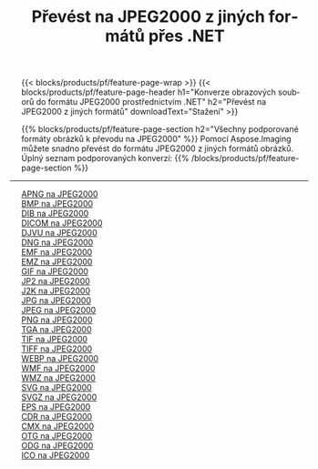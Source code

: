 ﻿---
title: Převést na JPEG2000 z jiných formátů přes .NET 
weight: 3920
url: /cs/net/conversion/to/jpeg2000 
lang: cs
langdirlevel: 2
locales: zh-hans,ja,it,ru,de,es,fr,nl,id,lt,pl,pt,vi,tr,ko,zh-hant,ar,hi,th,sv,cs,uk,he
description: Pomocí Aspose.Imaging můžete snadno převést na JPEG2000 z jiných formátů
---

{{< blocks/products/pf/feature-page-wrap >}}
{{< blocks/products/pf/feature-page-header h1="Konverze obrazových souborů do formátu JPEG2000 prostřednictvím .NET" h2="Převést na JPEG2000 z jiných formátů" downloadText="Stažení" >}}


{{% blocks/products/pf/feature-page-section  h2="Všechny podporované formáty obrázků k převodu na JPEG2000" %}}
Pomocí Aspose.Imaging můžete snadno převést do formátu JPEG2000 z jiných formátů obrázků.
<br/>
Úplný seznam podporovaných konverzí:
{{% /blocks/products/pf/feature-page-section %}}
<div class="container-fluid productfamilypage bg-gray">
    <div class="convertypes bg-gray agp-content section">
        <div class="container">
		<hr style="margin-left:-20px;"/>
		<div class="row other-converters">
		    <div class='col-md-2 other-converter remove-lp remove-rp'><a href="/imaging/cs/net/conversion/apng-to-jpeg2000" >APNG na JPEG2000</a></div>
<div class='col-md-2 other-converter remove-lp remove-rp'><a href="/imaging/cs/net/conversion/bmp-to-jpeg2000" >BMP na JPEG2000</a></div>
<div class='col-md-2 other-converter remove-lp remove-rp'><a href="/imaging/cs/net/conversion/dib-to-jpeg2000" >DIB na JPEG2000</a></div>
<div class='col-md-2 other-converter remove-lp remove-rp'><a href="/imaging/cs/net/conversion/dicom-to-jpeg2000" >DICOM na JPEG2000</a></div>
<div class='col-md-2 other-converter remove-lp remove-rp'><a href="/imaging/cs/net/conversion/djvu-to-jpeg2000" >DJVU na JPEG2000</a></div>
<div class='col-md-2 other-converter remove-lp remove-rp'><a href="/imaging/cs/net/conversion/dng-to-jpeg2000" >DNG na JPEG2000</a></div>
<div class='col-md-2 other-converter remove-lp remove-rp'><a href="/imaging/cs/net/conversion/emf-to-jpeg2000" >EMF na JPEG2000</a></div>
<div class='col-md-2 other-converter remove-lp remove-rp'><a href="/imaging/cs/net/conversion/emz-to-jpeg2000" >EMZ na JPEG2000</a></div>
<div class='col-md-2 other-converter remove-lp remove-rp'><a href="/imaging/cs/net/conversion/gif-to-jpeg2000" >GIF na JPEG2000</a></div>
<div class='col-md-2 other-converter remove-lp remove-rp'><a href="/imaging/cs/net/conversion/jp2-to-jpeg2000" >JP2 na JPEG2000</a></div>
<div class='col-md-2 other-converter remove-lp remove-rp'><a href="/imaging/cs/net/conversion/j2k-to-jpeg2000" >J2K na JPEG2000</a></div>
<div class='col-md-2 other-converter remove-lp remove-rp'><a href="/imaging/cs/net/conversion/jpg-to-jpeg2000" >JPG na JPEG2000</a></div>
<div class='col-md-2 other-converter remove-lp remove-rp'><a href="/imaging/cs/net/conversion/jpeg-to-jpeg2000" >JPEG na JPEG2000</a></div>
<div class='col-md-2 other-converter remove-lp remove-rp'><a href="/imaging/cs/net/conversion/png-to-jpeg2000" >PNG na JPEG2000</a></div>
<div class='col-md-2 other-converter remove-lp remove-rp'><a href="/imaging/cs/net/conversion/tga-to-jpeg2000" >TGA na JPEG2000</a></div>
<div class='col-md-2 other-converter remove-lp remove-rp'><a href="/imaging/cs/net/conversion/tif-to-jpeg2000" >TIF na JPEG2000</a></div>
<div class='col-md-2 other-converter remove-lp remove-rp'><a href="/imaging/cs/net/conversion/tiff-to-jpeg2000" >TIFF na JPEG2000</a></div>
<div class='col-md-2 other-converter remove-lp remove-rp'><a href="/imaging/cs/net/conversion/webp-to-jpeg2000" >WEBP na JPEG2000</a></div>
<div class='col-md-2 other-converter remove-lp remove-rp'><a href="/imaging/cs/net/conversion/wmf-to-jpeg2000" >WMF na JPEG2000</a></div>
<div class='col-md-2 other-converter remove-lp remove-rp'><a href="/imaging/cs/net/conversion/wmz-to-jpeg2000" >WMZ na JPEG2000</a></div>
<div class='col-md-2 other-converter remove-lp remove-rp'><a href="/imaging/cs/net/conversion/svg-to-jpeg2000" >SVG na JPEG2000</a></div>
<div class='col-md-2 other-converter remove-lp remove-rp'><a href="/imaging/cs/net/conversion/svgz-to-jpeg2000" >SVGZ na JPEG2000</a></div>
<div class='col-md-2 other-converter remove-lp remove-rp'><a href="/imaging/cs/net/conversion/eps-to-jpeg2000" >EPS na JPEG2000</a></div>
<div class='col-md-2 other-converter remove-lp remove-rp'><a href="/imaging/cs/net/conversion/cdr-to-jpeg2000" >CDR na JPEG2000</a></div>
<div class='col-md-2 other-converter remove-lp remove-rp'><a href="/imaging/cs/net/conversion/cmx-to-jpeg2000" >CMX na JPEG2000</a></div>
<div class='col-md-2 other-converter remove-lp remove-rp'><a href="/imaging/cs/net/conversion/otg-to-jpeg2000" >OTG na JPEG2000</a></div>
<div class='col-md-2 other-converter remove-lp remove-rp'><a href="/imaging/cs/net/conversion/odg-to-jpeg2000" >ODG na JPEG2000</a></div>
<div class='col-md-2 other-converter remove-lp remove-rp'><a href="/imaging/cs/net/conversion/ico-to-jpeg2000" >ICO na JPEG2000</a></div>
                </div>
        </div>
    </div>
</div>
<br/>

